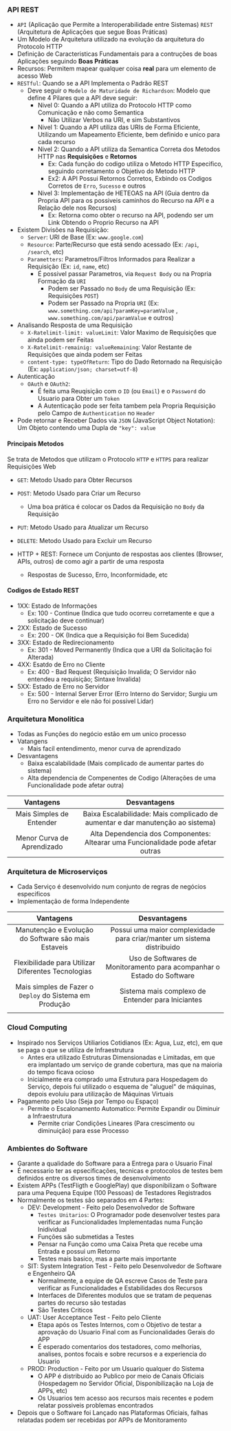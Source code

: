 ### API REST

- `API` (Aplicação que Permite a Interoperabilidade entre Sistemas) `REST` (Arquitetura de Aplicações que segue Boas
  Práticas)
- Um Modelo de Arquitetura utilizado na evolução da arquitetura do Protocolo HTTP
- Definição de Caracteristicas Fundamentais para a contruções de boas Aplicações seguindo **Boas Práticas**
- Recursos: Permitem mapear qualquer coisa **real** para um elemento de acesso Web
- `RESTful`: Quando se a API Implementa o Padrão REST
    - Deve seguir o `Modelo de Maturidade de Richardson`: Modelo que define 4 Pilares que a API deve seguir:
        - Nivel 0: Quando a API utiliza do Protocolo HTTP como Comunicação e não como Semantica
            - Não Utilizar Verbos na URI, e sim Substantivos
        - Nivel 1: Quando a API utiliza das URIs de Forma Eficiente, Utilizando um Mapeamento Eficiente, bem definido e
          unico para cada recurso
        - Nivel 2: Quando a API utiliza da Semantica Correta dos Metodos HTTP nas **Requisições** e **Retornos**
            - Ex: Cada função do codigo utiliza o Metodo HTTP Especifico, seguindo corretamento o Objetivo do Metodo
              HTTP
            - Ex2: A API Possui Retornos Corretos, Exbindo os Codigos Corretos de `Erro`, `Sucesso` e outros
        - Nivel 3: Implementação de HETEOAS na API (Guia dentro da Propria API para os possiveis caminhos do Recurso na
          API e a Relação dele nos Recursos)
            - Ex: Retorna como obter o recurso na API, podendo ser um Link Obtendo o Proprio Recurso na API
- Existem Divisões na Requisição:
    - `Server`: URI de Base (Ex: `www.google.com`)
    - `Resource`: Parte/Recurso que está sendo acessado (Ex: `/api`, `/search`, etc)
    - `Parametters`: Parametros/Filtros Informados para Realizar a Requisição (Ex: `id`, `name`, etc)
        - É possivel passar Parametros, via `Request Body` ou na Propria Formação da `URI`
            - Podem ser Passado no `Body` de uma Requisição (Ex: Requisições `POST`)
            - Podem ser Passado na Propria `URI` (Ex: `www.something.com/api?paramKey=paramValue`
              , `www.something.com/api/paramValue` e outros)
- Analisando Resposta de uma Requisição
    - `X-Ratelimit-limit: valueLimit`: Valor Maximo de Requisições que ainda podem ser Feitas
    - `X-Ratelimit-remainig: valueRemaining`: Valor Restante de Requisições que ainda podem ser Feitas
    - `content-type: typeOfReturn`: Tipo do Dado Retornado na Requisição (Ex: `application/json; charset=utf-8`)
- Autenticação
    - `OAuth` e `OAuth2`:
        - É feita uma Reuqisição com o `ID` (ou `Email`) e o `Password` do Usuario para Obter um `Token`
        - A Autenticação pode ser feita tambem pela Propria Requisição pelo Campo de `Authentication` no `Header`
- Pode retornar e Receber Dados via `JSON` (JavaScript Object Notation): Um Objeto contendo uma Dupla de `"key": value`

#### Principais Metodos

Se trata de Metodos que utilizam o Protocolo `HTTP` e `HTTPS` para realizar Requisições Web

- `GET`: Metodo Usado para Obter Recursos
- `POST`: Metodo Usado para Criar um Recurso
    - Uma boa prática é colocar os Dados da Requisição no `Body` da Requisição
- `PUT`: Metodo Usado para Atualizar um Recurso
- `DELETE`: Metodo Usado para Excluir um Recurso

- HTTP + REST: Fornece um Conjunto de respostas aos clientes (Browser, APIs, outros) de como agir a partir de uma
  resposta
    - Respostas de Sucesso, Erro, Inconformidade, etc

#### Codigos de Estado REST

- 1XX: Estado de Informações
    - Ex: 100 - Continue (Indica que tudo ocorreu corretamente e que a solicitação deve continuar)
- 2XX: Estado de Sucesso
    - Ex: 200 - OK (Indica que a Requisição foi Bem Sucedida)
- 3XX: Estado de Redirecionamento
    - Ex: 301 - Moved Permanently (Indica que a URI da Solicitação foi Alterada)
- 4XX: Esatdo de Erro no Cliente
    - Ex: 400 - Bad Request (Requisição Invalida; O Servidor não entendeu a requisição; Sintaxe Invalida)
- 5XX: Estado de Erro no Servidor
    - Ex: 500 - Internal Server Error (Erro Interno do Servidor; Surgiu um Erro no Servidor e ele não foi possivel
      Lidar)

### Arquitetura Monolitica

- Todas as Funções do negócio estão em um unico processo
- Vatangens
    - Mais facil entendimento, menor curva de aprendizado
- Desvantagens
    - Baixa escalabilidade (Mais complicado de aumentar partes do sistema)
    - Alta dependencia de Compenentes de Codigo (Alterações de uma Funcionalidade pode afetar outra)

|         Vantagens          |                                    Desvantagens                                     |
|:--------------------------:|:-----------------------------------------------------------------------------------:|
|  Mais Simples de Entender  |   Baixa Escalabilidade: Mais complicado de aumentar e dar manutenção ao sistema)    |
| Menor Curva de Aprendizado |  Alta Dependencia dos Componentes: Altearar uma Funcionalidade pode afetar outras   |

### Arquitetura de Microserviços

- Cada Serviço é desenvolvido num conjunto de regras de negócios especificos
- Implementação de forma Independente

|                        Vantagens                        |                              Desvantagens                              |
|:-------------------------------------------------------:|:----------------------------------------------------------------------:|
|   Manutenção e Evolução do Software são mais Estaveis   | Possui uma maior complexidade para criar/manter um sistema distribuido |
|   Flexibilidade para Utilizar Diferentes Tecnologias    | Uso de Softwares de Monitoramento para acompanhar o Estado do Software |
| Mais simples de Fazer o `Deploy` do Sistema em Produção |           Sistema mais complexo de Entender para Iniciantes            |
|                                                         |                                                                        |

### Cloud Computing

- Inspirado nos Serviços Utiliarios Cotidianos (Ex: Agua, Luz, etc), em que se paga o que se utiliza de Infraestrutura
    - Antes era utilizado Estruturas Dimensionadas e Limitadas, em que era implantado um serviço de grande cobertura,
      mas que na maioria do tempo ficava ocioso
    - Inicialmente era comprado uma Estrutura para Hospedagem do Serviço, depois fui utilizado o esquema de "aluguel" de
      máquinas, depois evoluiu para utilização de Máquinas Virtuais
- Pagamento pelo Uso (Seja por Tempo ou Espaço)
    - Permite o Escalonamento Automatico: Permite Expandir ou Diminuir a Infraestrutura
        - Permite criar Condições Lineares (Para crescimento ou diminuição) para esse Processo

### Ambientes do Software

- Garante a qualidade do Software para a Entrega para o Usuario Final
- É necessario ter as epsecificações, tecnicas e protocolos de testes bem definidos entre os diversos times de
  desenvolvimento
- Existem APPs (TestFligth e GooglePlay) que disponibilizam o Software para uma Pequena Equipe (100 Pessoas) de
  Testadores Registrados
- Normalmente os testes são separados em 4 Partes:
    - DEV: Development - Feito pelo Desenvolvedor de Software
        - `Testes Unitarios`: O Programador pode desenvolver testes para verificar as Funcionalidades Implementadas numa
          Função Inidividual
        - Funções são submetidas a Testes
        - Pensar na Função como uma Caixa Preta que recebe uma Entrada e possui um Retorno
        - Testes mais basico, mas a parte mais importante
    - SIT: System Integration Test - Feito pelo Desenvolvedor de Software e Engenheiro QA
        - Normalmente, a equipe de QA escreve Casos de Teste para verificar as Funcionalidades e Estabilidades dos
          Recursos
        - Interfaces de Diferentes modulos que se tratam de pequenas partes do recurso são testadas
        - São Testes Criticos
    - UAT: User Acceptance Test - Feito pelo Cliente
        - Etapa após os Testes Internos, com o Objetivo de testar a aprovação do Usuario Final com as Funcionalidades
          Gerais do APP
        - É esperado comentarios dos testadores, como melhorias, analises, pontos focais e sobre recursos e a
          experiencia do Usuario
    - PROD: Production - Feito por um Usuario qualquer do Sistema
        - O APP é distribuido ao Publico por meio de Canais Oficiais (Hospedagem no Servidor Oficial, Disponibilização
          na Loja de APPs, etc)
        - Os Usuarios tem acesso aos recursos mais recentes e podem relatar possiveis problemas encontrados
- Depois que o Software foi Lançado nas Plataformas Oficiais, falhas relatadas podem ser recebidas por APPs de
  Monitoramento
